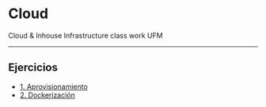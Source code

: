 # Cloud
Cloud & Inhouse Infrastructure class work UFM

---
## Ejercicios
- [1. Aprovisionamiento](aprovisionamiento/)
- [2. Dockerización](dockerizacion/)